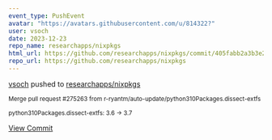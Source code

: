 ```yaml
---
event_type: PushEvent
avatar: "https://avatars.githubusercontent.com/u/814322?"
user: vsoch
date: 2023-12-23
repo_name: researchapps/nixpkgs
html_url: https://github.com/researchapps/nixpkgs/commit/405fabb2a3b3e2d11a7fb1a7887c2d525d9cea6c
repo_url: https://github.com/researchapps/nixpkgs
---
```


<a href='https://github.com/vsoch' target='_blank'>vsoch</a> pushed to <a href='https://github.com/researchapps/nixpkgs' target='_blank'>researchapps/nixpkgs</a>

<small>Merge pull request #275263 from r-ryantm/auto-update/python310Packages.dissect-extfs

python310Packages.dissect-extfs: 3.6 -> 3.7</small>

<a href='https://github.com/researchapps/nixpkgs/commit/405fabb2a3b3e2d11a7fb1a7887c2d525d9cea6c' target='_blank'>View Commit</a>